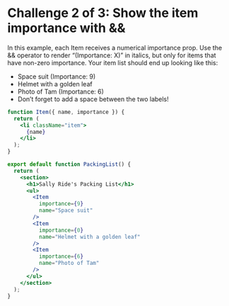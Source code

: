# Challenge 2 of 3: Show the item importance with &&

In this example, each Item receives a numerical importance prop. Use the && operator to render “(Importance: X)” in italics, but only for items that have non-zero importance. Your item list should end up looking like this:

+ Space suit (Importance: 9)
+ Helmet with a golden leaf
+ Photo of Tam (Importance: 6)
+ Don’t forget to add a space between the two labels!

```jsx
function Item({ name, importance }) {
  return (
    <li className="item">
      {name}
    </li>
  );
}

export default function PackingList() {
  return (
    <section>
      <h1>Sally Ride's Packing List</h1>
      <ul>
        <Item 
          importance={9} 
          name="Space suit" 
        />
        <Item 
          importance={0} 
          name="Helmet with a golden leaf" 
        />
        <Item 
          importance={6} 
          name="Photo of Tam" 
        />
      </ul>
    </section>
  );
}

```
